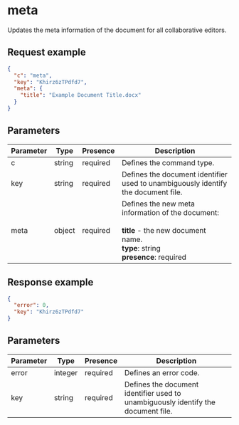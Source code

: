 # meta

Updates the meta information of the document for all collaborative editors.

## Request example

``` json
{
  "c": "meta",
  "key": "Khirz6zTPdfd7",
  "meta": {
    "title": "Example Document Title.docx"
  }
}
```

## Parameters

| Parameter | Type   | Presence | Description                                                                                                                                   |
| --------- | ------ | -------- | --------------------------------------------------------------------------------------------------------------------------------------------- |
| c         | string | required | Defines the command type.                                                                                                                     |
| key       | string | required | Defines the document identifier used to unambiguously identify the document file.                                                             |
| meta      | object | required | Defines the new meta information of the document:<br /><br />**title** - the new document name.<br />**type**: string<br />**presence**: required |

## Response example

``` json
{
  "error": 0,
  "key": "Khirz6zTPdfd7"
}
```

## Parameters

| Parameter | Type    | Presence | Description                                                                       |
| --------- | ------- | -------- | --------------------------------------------------------------------------------- |
| error     | integer | required | Defines an error code.                                                            |
| key       | string  | required | Defines the document identifier used to unambiguously identify the document file. |
